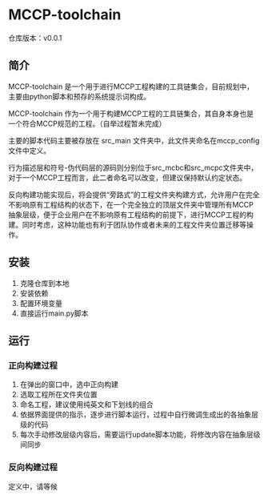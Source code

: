 # MCCP-toolchain

仓库版本：v0.0.1

## 简介

MCCP-toolchain 是一个用于进行MCCP工程构建的工具链集合，目前规划中，主要由python脚本和预存的系统提示词构成。

MCCP-toolchain 作为一个用于构建MCCP工程的工具链集合，其自身本身也是一个符合MCCP规范的工程。（自举过程暂未完成）

主要的脚本代码主要被存放在 src_main 文件夹中，此文件夹命名在mccp_config文件中定义。

行为描述层和符号-伪代码层的源码则分别位于src_mcbc和src_mcpc文件夹中，对于一个MCCP工程而言，此二者命名可以改变，但建议保持默认约定状态。

反向构建功能实现后，将会提供“旁路式”的工程文件夹构建方式，允许用户在完全不影响原有工程结构的状态下，在一个完全独立的顶层文件夹中管理所有MCCP抽象层级，便于企业用户在不影响原有工程结构的前提下，进行MCCP工程的构建。同时考虑，这种功能也有利于团队协作或者未来的工程文件夹位置迁移等操作。

## 安装

1. 克隆仓库到本地
2. 安装依赖
3. 配置环境变量
4. 直接运行main.py脚本

## 运行

### 正向构建过程

1. 在弹出的窗口中，选中正向构建
2. 选取工程所在文件夹位置
3. 命名工程，建议使用纯英文和下划线的组合
4. 依据界面提供的指示，逐步进行脚本运行，过程中自行微调生成出的各抽象层级的代码
5. 每次手动修改层级内容后，需要运行update脚本功能，将修改内容在抽象层级间同步

### 反向构建过程

定义中，请等候
